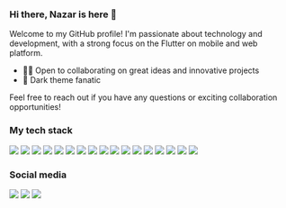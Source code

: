 ### Hi there, Nazar is here 👋
Welcome to my GitHub profile! I'm passionate about technology and development, with a strong focus on the Flutter on mobile and web platform.

- 🧑‍💻 Open to collaborating on great ideas and innovative projects
- 🧛 Dark theme fanatic

Feel free to reach out if you have any questions or exciting collaboration opportunities!

### My tech stack

![](https://img.shields.io/badge/Flutter-02569B?style=for-the-badge&logo=flutter&logoColor=white)
![](https://img.shields.io/badge/Dart-0175C2?style=for-the-badge&logo=dart&logoColor=white)
![](https://img.shields.io/badge/PHP-777BB4?style=for-the-badge&logo=php&logoColor=white)
![](https://img.shields.io/badge/JavaScript-F7DF1E?style=for-the-badge&logo=javascript&logoColor=black)
![](https://img.shields.io/badge/jQuery-0769AD?style=for-the-badge&logo=jquery&logoColor=white)
![](https://img.shields.io/badge/Fastlane-1B7FFE?style=for-the-badge&logo=fastlane&logoColor=white)
![](https://img.shields.io/badge/Codemagic-DB0C38?style=for-the-badge&logo=codemagic&logoColor=white)
![](https://img.shields.io/badge/Firebase-D62A02?style=for-the-badge&logo=firebase&logoColor=white)
![](https://img.shields.io/badge/Supabase-3DC88A?style=for-the-badge&logo=supabase&logoColor=white)
![](https://img.shields.io/badge/Laravel-F55247?style=for-the-badge&logo=laravel&logoColor=white)
![](https://img.shields.io/badge/Codeigniter-DD4814?style=for-the-badge&logo=codeigniter&logoColor=white)
![](https://img.shields.io/badge/Node.js-43853D?style=for-the-badge&logo=node.js&logoColor=white)
![](https://img.shields.io/badge/Express.js-FFFFFF?style=for-the-badge&logo=express&logoColor=black)
![](https://img.shields.io/badge/MySQL-31648D?style=for-the-badge&logo=mysql&logoColor=white)
![](https://img.shields.io/badge/MongoDB-4EA94B?style=for-the-badge&logo=mongodb&logoColor=white)
![](https://img.shields.io/badge/Cloudflare-F38020?style=for-the-badge&logo=cloudflare&logoColor=white)
![](https://img.shields.io/badge/CPanel-FF6C2C?style=for-the-badge&logo=cpanel&logoColor=white)


### Social media

[<img src="https://img.shields.io/badge/website-07405E?style=for-the-badge&logo=About.me&logoColor=white" />](https://nazar.web.id/)
[<img src="https://img.shields.io/badge/Gmail-D14836?style=for-the-badge&logo=gmail&logoColor=white" />](mailto:xpnazar@gmail.com)
[<img src="https://img.shields.io/badge/LinkedIn-0077B5?style=for-the-badge&logo=linkedin&logoColor=white" />](https://linkedin.com/in/nazarudin/)
